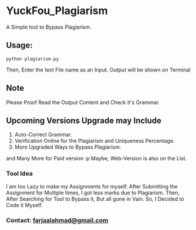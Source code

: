 # YuckFou_Plagiarism
A Simple tool to Bypass Plagiarism.

## Usage:
	python plagiarism.py
	
Then, Enter the text File name as an Input.
Output will be shown on Terminal


## Note
Please Proof Read the Output Content and Check it's Grammar.

## Upcoming Versions Upgrade may Include
1. Auto-Correct Grammar.
2. Verification Online for the Plagiarism and Uniqueness Percentage.
3. More Upgraded Ways to Bypass Plagiarism.

and Many More for Paid version :p Maybe, Web-Version is also on the List.

### Tool Idea
I am too Lazy to make my Assignments for myself. After Submitting the Assignment for Multiple times, I got less marks due to Plagiarism. Then, After Searching for Tool to Bypass it, But all gone in Vain. So, I Decided to Code it Myself.
### Contact: farjaalahmad@gmail.com
